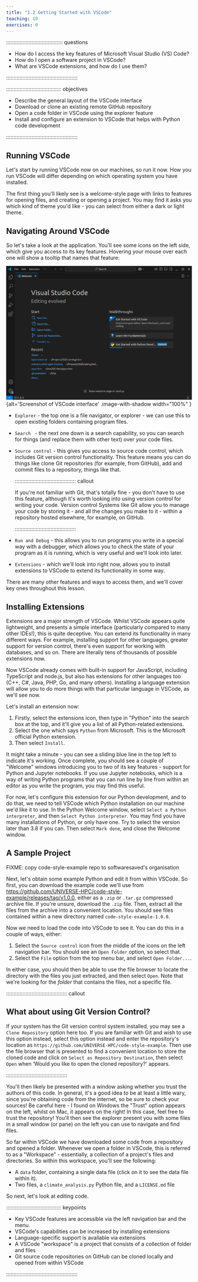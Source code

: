 ```yaml
---
title: "1.2 Getting Started with VSCode"
teaching: 10
exercises: 0
---
```


:::::::::::::::::::::::::::::::::::::: questions 

- How do I access the key features of Microsoft Visual Studio (VS) Code?
- How do I open a software project in VSCode?
- What are VSCode extensions, and how do I use them?

::::::::::::::::::::::::::::::::::::::::::::::::

::::::::::::::::::::::::::::::::::::: objectives

- Describe the general layout of the VSCode interface
- Download or clone an existing remote GitHub repository
- Open a code folder in VSCode using the explorer feature
- Install and configure an extension to VSCode that helps with Python code development

::::::::::::::::::::::::::::::::::::::::::::::::


## Running VSCode

Let's start by running VSCode now on our machines, so run it now.
How you run VSCode will differ depending on which operating system you have installed.

The first thing you'll likely see is a welcome-style page with links to features for opening files, and creating or opening a project.
You may find it asks you which kind of theme you'd like - you can select from either a dark or light theme.

## Navigating Around VSCode

So let's take a look at the application.
You'll see some icons on the left side, which give you access to its key features.
Hovering your mouse over each one will show a tooltip that names that feature:

![](fig/vscode-overview.png){alt='Screenshot of VSCode interface' .image-with-shadow width="100%" }

- `Explorer` - the top one is a file navigator, or explorer - we can use this to open existing folders containing program files.
- `Search ` - the next one down is a search capability, so you can search for things (and replace them with other text) over your code files.
- `Source control` - this gives you access to source code control, which includes Git version control functionality. This feature means you can do things like clone Git repositories (for example, from GitHub), add and commit files to a repository, things like that.

  ::::::::::::::::::::::::::::::::::::::::: callout
    
  If you're not familiar with Git, that's totally fine - you don't have to use this feature, although it's worth looking into using version control for writing your code.
  Version control Systems like Git allow you to manage your code by storing it - and all the changes you make to it - within a repository hosted elsewhere, for example, on GitHub.

  :::::::::::::::::::::::::::::::::::::::::

- `Run and Debug` - this allows you to run programs you write in a special way with a debugger, which allows you to check the state of your program as it is running, which is very useful and we'll look into later.
- `Extensions` - which we'll look into right now, allows you to install extensions to VSCode to extend its functionality in some way.

There are many other features and ways to access them, and we'll cover key ones throughout this lesson.

## Installing Extensions

Extensions are a major strength of VSCode. Whilst VSCode appears quite lightweight, and presents a simple interface (particularly compared to many other IDEs!), this is quite deceptive.
You can extend its functionality in many different ways. 
For example, installing support for other languages, greater support for version control, there's even support for working with databases, and so on.
There are literally tens of thousands of possible extensions now.

Now VSCode already comes with built-in support for JavaScript, including TypeScript and node.js,
but also has extensions for other languages too (C++, C#, Java, PHP, Go, and many others).
Installing a language extension will allow you to do more things with that particular language in VSCode, as we'll see now.

Let's install an extension now:

1. Firstly, select the extensions icon, then type in "Python" into the search box at the top, and it'll give you a list of all Python-related extensions.
1. Select the one which says `Python` from Microsoft. This is the Microsoft official Python extension.
1. Then select `Install`.

It might take a minute - you can see a sliding blue line in the top left to indicate it's working.
Once complete, you should see a couple of "Welcome" windows introducing you to two of its key features - support for Python and Jupyter notebooks.
If you use Jupyter notebooks, which is a way of writing Python programs that you can run line by line from within an editor as you write the program, you may find this useful.

For now, let's configure this extension for our Python development, and to do that, we need to tell VSCode which Python installation on our machine we'd like it to use. In the Python Welcome window, select `Select a Python interpreter`, and then `Select Python interpreter`.
You may find you have many installations of Python, or only have one. Try to select the version later than 3.8 if you can.
Then select `Mark done`, and close the Welcome window.

## A Sample Project

FIXME: copy code-style-example repo to softwaresaved's organisation

Next, let's obtain some example Python and edit it from within VSCode.
So first, you can download the example code we'll use from https://github.com/UNIVERSE-HPC/code-style-example/releases/tag/v1.0.0, either as a `.zip` or `.tar.gz` compressed archive file.
If you're unsure, download the `.zip` file.
Then, extract all the files from the archive into a convenient location.
You should see files contained within a new directory named `code-style-example-1.0.0`.

Now we need to load the code into VSCode to see it. You can do this in a couple of ways, either:

1. Select the `Source control` icon from the middle of the icons on the left navigation bar. You should see an `Open Folder` option, so select that.
1. Select the `File` option from the top menu bar, and select `Open Folder...`.

In either case, you should then be able to use the file browser to locate the directory with the files you just extracted, and then select `Open`.
Note that we're looking for the *folder* that contains the files, not a specific file.

::::::::::::::::::::::::::::::::::::::::: callout

## What about using Git Version Control?

If your system has the Git version control system installed, you may see a `Clone Repository` option here too.
If you are familiar with Git and wish to use this option instead,
select this option instead and enter the repository's location as `https://github.com/UNIVERSE-HPC/code-style-example`.
Then use the file browser that is presented to find a convenient location to store the cloned code and click on `Select as Repository Destination`,
then select `Open` when ‘Would you like to open the cloned repository?' appears.

:::::::::::::::::::::::::::::::::::::::::

You'll then likely be presented with a window asking whether you trust the authors of this code.
In general, it's a good idea to be at least a little wary, since you're obtaining code from the internet, so be sure to check your sources!
Be careful here - I found on Windows the "Trust" option appears on the left, whilst on Mac, it appears on the right!
In this case, feel free to trust the repository!
You'll then see the explorer present you with some files in a small window (or pane) on the left you can use to navigate and find files.

So far within VSCode we have downloaded some code from a repository and opened a folder.
Whenever we open a folder in VSCode, this is referred to as a "Workspace" - essentially, a collection of a project's files and directories.
So within this workspace, you'll see the following:

- A `data` folder, containing a single data file (click on it to see the data file within it).
- Two files, a `climate_analysis.py` Python file, and a `LICENSE.md` file

So next, let's look at editing code.

::::::::::::::::::::::::::::::::::::: keypoints 

- Key VSCode features are accessible via the left navigation bar and the menu.
- VSCode's capabilities can be increased by installing extensions
- Language-specific support is available via extensions
- A VSCode "workspace" is a project that consists of a collection of folder and files
- Git source code repositories on GitHub can be cloned locally and opened from within VSCode

::::::::::::::::::::::::::::::::::::::::::::::::
